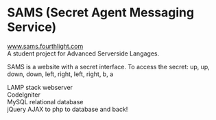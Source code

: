 SAMS (Secret Agent Messaging Service)
==========
www.sams.fourthlight.com <br>
A student project for Advanced Serverside Langages. <br>

SAMS is a website with a secret interface. To access the secret: up, up, down, down, left, right, left, right, b, a <br>

LAMP stack webserver <br>
CodeIgniter <br>
MySQL relational database <br>
jQuery AJAX to php to database and back! <br>